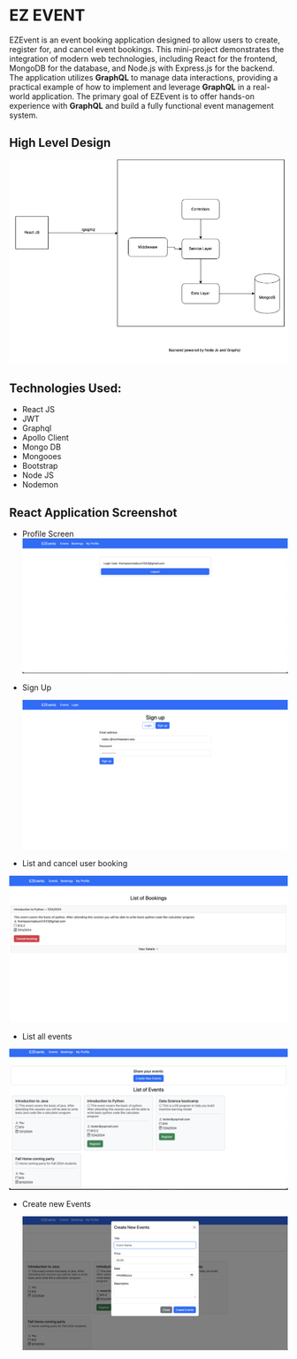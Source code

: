 # EZ EVENT
EZEvent is an event booking application designed to allow users to create, register for, and cancel event bookings. This mini-project demonstrates the integration of modern web technologies, including React for the frontend, MongoDB for the database, and Node.js with Express.js for the backend. The application utilizes **GraphQL** to manage data interactions, providing a practical example of how to implement and leverage **GraphQL** in a real-world application. The primary goal of EZEvent is to offer hands-on experience with **GraphQL** and build a fully functional event management system.

## High Level Design


![HLD](docs/HLD.png)

## Technologies Used:

- React JS
- JWT
- Graphql
- Apollo Client
- Mongo DB
- Mongooes
- Bootstrap
- Node JS
- Nodemon

## React Application Screenshot

- Profile Screen
![Profile screen](docs/frontend/afterlogin.png)

- Sign Up

  ![Sign UP](docs/frontend/signup.png)

- List and cancel user booking

 ![list and cancel user booking](docs/frontend/cancel_event_and_list_event.png)

- List all events

 ![List all event screen](docs/frontend/list_all_event.png)

- Create new Events

  ![create_new_event](docs/frontend/create_new_event.png)
